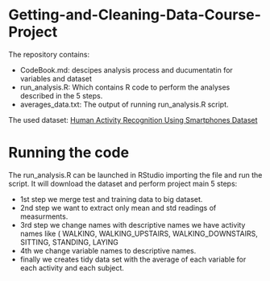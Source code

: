 # Getting-and-Cleaning-Data-Course-Project

The repository contains:
* CodeBook.md:  descipes analysis process and ducumentatin for variables and dataset
* run_analysis.R: Which contains R  code to perform the analyses described in the 5 steps.
* averages_data.txt: The output of running run_analysis.R script.

The used dataset: [Human Activity Recognition Using Smartphones Dataset](https://d396qusza40orc.cloudfront.net/getdata%2Fprojectfiles%2FUCI%20HAR%20Dataset.zip)

# Running the code
The run_analysis.R can be launched in RStudio importing the file and run the script. It will download the dataset and perform project main 5 steps:
* 1st step we merge test and training data to big dataset.
* 2nd step we want to extract only mean and std readings of measurments.
* 3rd step we change names with descriptive names we have activity names like ( WALKING, WALKING_UPSTAIRS, WALKING_DOWNSTAIRS, SITTING,
STANDING, LAYING
* 4th we change variable names to descriptive names.
* finally we creates tidy data set with the average of each variable for each activity and each subject.
